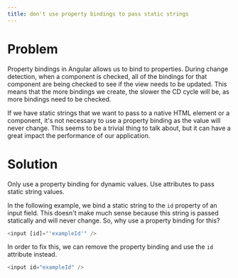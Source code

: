 ```yaml
---
title: don't use property bindings to pass static strings
---
```


# Problem

Property bindings in Angular allows us to bind to properties. During change detection, when a component is checked, all of the bindings for that component are being checked to see if the view needs to be updated. This means that the more bindings we create, the slower the CD cycle will be, as more bindings need to be checked.

If we have static strings that we want to pass to a native HTML element or a component, it's not necessary to use a property binding as the value will never change. This seems to be a trivial thing to talk about, but it can have a great impact the performance of our application.

# Solution

Only use a property binding for dynamic values. Use attributes to pass static string values.

In the following example, we bind a static string to the `id` property of an input field. This doesn't make much sense because this string is passed statically and will never change. So, why use a property binding for this?

```ts
<input [id]="'exampleId'" />
```

In order to fix this, we can remove the property binding and use the `id` attribute instead.

```ts
<input id="exampleId" />
```
